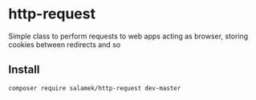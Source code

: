 # http-request
Simple class to perform requests to web apps acting as browser, storing cookies between redirects and so

## Install
```
composer require salamek/http-request dev-master
```
